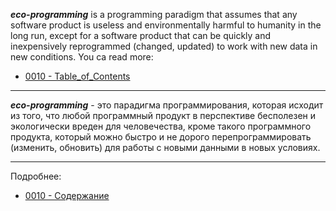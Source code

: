 ***eco-programming*** is a programming paradigm that assumes that any software product is useless and environmentally harmful to humanity in the long run, except for a software product that can be quickly and inexpensively reprogrammed (changed, updated) to work with new data in new conditions.
 You ca read more:
- [0010 - Table_of_Contents](https://github.com/vrakitine/eco-programming-paradigm/blob/master/main/0010__Table_of_Contents.md)

***
***eco-programming*** - это парадигма программирования, которая исходит из того, что любой программный продукт в перспективе бесполезен и экологически вреден для человечества, кроме такого программного продукта, который можно быстро и не дорого перепрограммировать (изменить, обновить) для работы с новыми данными в новых условиях.
***
Подробнее:
- [0010 - Содержание](https://github.com/vrakitine/eco-programming-paradigm/blob/master/main/0010__Table_of_Contents.md)
